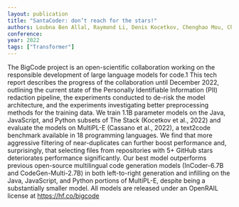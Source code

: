 ```yaml
---
layout: publication
title: "SantaCoder: don’t reach for the stars!"
authors: Loubna Ben Allal, Raymond Li, Denis Kocetkov, Chenghao Mou, Christopher Akiki, Carlos Munoz Ferrandis, Niklas Muenninghoff, Mayank Mishra, Alex Gu, Manan Den, Longesh Kumar Umapathi, Carolyn Jane Anderson, Yangtian Zi, Joel Lamy Poirier, Hailey Schoelkopf, Sergey Troshin, Dmitry Abulkhanov, Manuel Romero, Terry Yue Zhuo, Francesco De Toni, Bernanrdo Garcia del Rio, Qian Liu, Shamik Bose, Urvashi Bhattacharyya, Michael Lappert, Ian Yu, Paulo Villegas, Jia Li, David Lansy, Huu Nguyen, Danish Contractor, Luis Villa, Daniel Fried, Dzmitry Bahdanau, Yacine Jernite, Sean Hughes, Arjun Guha, Harm de Vries, Leonadro von Werra
conference:
year: 2022
tags: ["Transformer"]
---
```

The BigCode project is an open-scientific collaboration working on the responsible development of large language models for code.1 This tech report describes the progress of the collaboration until December 2022, outlining the current state of the Personally Identifiable Information (PII)
redaction pipeline, the experiments conducted to de-risk the model architecture, and the experiments investigating better preprocessing methods for the training data. We train 1.1B parameter models on the Java,
JavaScript, and Python subsets of The Stack (Kocetkov et al., 2022) and
evaluate the models on MultiPL-E (Cassano et al., 2022), a text2code
benchmark available in 18 programming languages. We find that more
aggressive filtering of near-duplicates can further boost performance and,
surprisingly, that selecting files from repositories with 5+ GitHub stars
deteriorates performance significantly. Our best model outperforms previous open-source multilingual code generation models (InCoder-6.7B and
CodeGen-Multi-2.7B) in both left-to-right generation and infilling on the
Java, JavaScript, and Python portions of MultiPL-E, despite being a substantially smaller model. All models are released under an OpenRAIL
license at https://hf.co/bigcode

